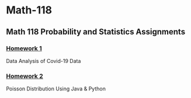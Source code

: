 # Math-118
## Math 118 Probability and Statistics Assignments

### [Homework 1](https://github.com/sglbl/Math-118/tree/main/HW1)
Data Analysis of Covid-19 Data

### [Homework 2](https://github.com/sglbl/Math-118/tree/main/HW2)
Poisson Distribution Using Java & Python
